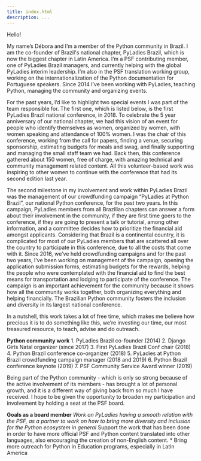 ```yaml
---
title: index.html
description: ...
---
```


Hello!


My name’s Débora and I’m a member of the Python community in Brazil. I am the co\-founder of Brazil's national chapter, PyLadies Brazil, which is now the biggest chapter in Latin America. I’m a PSF contributing member, one of PyLadies Brazil managers, and currently helping with the global PyLadies interim leadership. I’m also in the PSF translation working group, working on the internationalization of the Python documentation for Portuguese speakers. Since 2014 I’ve been working with PyLadies, teaching Python, managing the community and organizing events. 


For the past years, I’d like to highlight two special events I was part of the team responsible for. The first one, which is listed below, is the first PyLadies Brazil national conference, in 2018\. To celebrate the 5 year anniversary of our national chapter, we had this vision of an event for people who identify themselves as women, organized by women, with women speaking and attendance of 100% women. I was the chair of this conference, working from the call for papers, finding a venue, securing sponsorship, estimating budgets for meals and swag, and finally supporting and managing the small staff team we had. Back then, this conference gathered about 150 women, free of charge, with amazing technical and community management related content. All this volunteer\-based work was inspiring to other women to continue with the conference that had its second edition last year.


The second milestone in my involvement and work within PyLadies Brazil was the management of our crowdfunding campaign “PyLadies at Python Brazil”, our national Python conference, for the past two years. In this campaign, PyLadies members from all Brazilian chapters can answer a form about their involvement in the community, if they are first time goers to the conference, if they are going to present a talk or tutorial, among other information, and a committee decides how to prioritize the financial aid amongst applicants. Considering that Brazil is a continental country, it is complicated for most of our PyLadies members that are scattered all over the country to participate in this conference, due to all the costs that come with it. Since 2016, we’ve held crowdfunding campaigns and for the past two years, I’ve been working on management of the campaign, opening the application submission forms, estimating budgets for the rewards, helping the people who were contemplated with the financial aid to find the best means for transportation and lodging to participate of the conference. The campaign is an important achievement for the community because it shows how all the community works together, both organizing everything and helping financially. The Brazilian Python community fosters the inclusion and diversity in its largest national conference.


In a nutshell, this work takes a lot of free time, which makes me believe how precious it is to do something like this, we’re investing our time, our most treasured resource, to teach, advise and do outreach.


**Python community work**
1\. PyLadies Brazil co\-founder (2014\)
2\. Django Girls Natal organizer (since 2017\)
3\. First PyLadies Brazil Conf chair (2018\)
4\. Python Brazil conference co\-organizer (2018\)
5\. PyLadies at Python Brazil crowdfunding campaign manager (2018 and 2019\)
6\. Python Brazil conference keynote (2019\)
7\. PSF Community Service Award winner (2019\)


Being part of the Python community \- which is only so strong because of the active involvement of its members \- has brought a lot of personal growth, and it is a different way of giving back from so much I have received. I hope to be given the opportunity to broaden my participation and involvement by holding a seat at the PSF board.


**Goals as a board member**
 *Work on PyLadies having a smooth relation with the PSF, as a partner to work on how to bring more diversity and inclusion for the Python ecosystem in general* Support the work that has been done in order to have more official PSF and Python content translated into other languages, also encouraging the creation of non\-English content.
\* Bring more outreach for Python in Education programs, especially in Latin America


